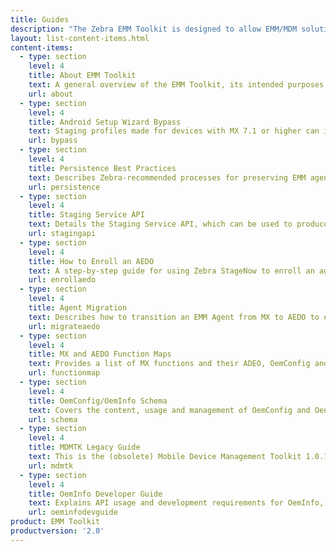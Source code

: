 ```yaml
---
title: Guides
description: "The Zebra EMM Toolkit is designed to allow EMM/MDM solution providers to adapt their products to manage Zebra devices and software. The guides linked below provide all necessary documentation."  
layout: list-content-items.html
content-items:
  - type: section
    level: 4
    title: About EMM Toolkit
    text: A general overview of the EMM Toolkit, its intended purposes and the timeline during which EMM vendors must adapt their solutions to work with StageNow, the MX Management System and other Zebra device-staging and configuration mechanisms as they evolve along with Android. 
    url: about
  - type: section
    level: 4
    title: Android Setup Wizard Bypass
    text: Staging profiles made for devices with MX 7.1 or higher can include a command to automatically bypass the Android Setup Wizard (also known as the "Welcome Screen") following an Enterprise Reset. The wizard can be skipped (on some devices) by scanning a barcode.
    url: bypass
  - type: section
    level: 4
    title: Persistence Best Practices
    text: Describes Zebra-recommended processes for preserving EMM agent and related files and restoring a device to manageability after an Enterprise Reset, which erases non-persistent software on the device. 
    url: persistence
  - type: section
    level: 4
    title: Staging Service API
    text: Details the Staging Service API, which can be used to produce StageNow barcodes from an EMM console to enroll an AEDO EMM agent using the StageNow device client.
    url: stagingapi
  - type: section
    level: 4
    title: How to Enroll an AEDO
    text: A step-by-step guide for using Zebra StageNow to enroll an agent as a Device Owner and configure the device to return to manageability following an Enterprise Reset.
    url: enrollaedo
  - type: section
    level: 4
    title: Agent Migration
    text: Describes how to transition an EMM Agent from MX to AEDO to enable management of Zebra Android N devices, on which AEDO is the recommended management strategy.
    url: migrateaedo
  - type: section
    level: 4
    title: MX and AEDO Function Maps
    text: Provides a list of MX functions and their ADEO, OemConfig and/or OemInfo equivalent functions.
    url: functionmap
  - type: section
    level: 4
    title: OemConfig/OemInfo Schema
    text: Covers the content, usage and management of OemConfig and OenInfo schema, including approaches for encoding managed configurations for delivery an EMM server to an EMM agent and recommendations for implementing a data-driven UI.
    url: schema
  - type: section
    level: 4
    title: MDMTK Legacy Guide
    text: This is the (obsolete) Mobile Device Management Toolkit 1.0.1 for legacy devices.
    url: mdmtk
  - type: section
    level: 4
    title: OemInfo Developer Guide
    text: Explains API usage and development requirements for OemInfo, a standards-based mechanism by which applications can acquire published information about a Zebra device.
    url: oeminfodevguide
product: EMM Toolkit
productversion: '2.0'
---
```


<!--            
4/12/18- removed temporarily at req. of Dave Degreassi 

  - type: section
    level: 4
    title: Staging API Service
    text: Explains how to use the Staging API service from an EMM console to produce StageNow barcodes and to enroll an AEDO EMM Agent using the StageNow client app.
    url: api
    
Changed to "MDM TK Legacy guide"
  - type: section
    level: 4
    title: Code Samples
    text: Provides validated code that EMM solution providers can use to implement managed configurations within their agent.
    url: samples

8/7/18 - removed because we're not doing them (or they were comibined with others):
  - type: section
    level: 4
    title: EMM Toolkit Roadmap
    text: Explains the migration period and basic processes for moving devices from legacy Android versions and Zebra management processes to Android N and beyond, including a time line for when such migrations become mandatory.
    url: roadmap

  - type: section
    level: 4
    title: DA-to-DO Migration
    text: Describes the method for moving a device from DA (or NON-DO) to DO mode without loss of data or device reset. 
    url: migratedo



 -->


